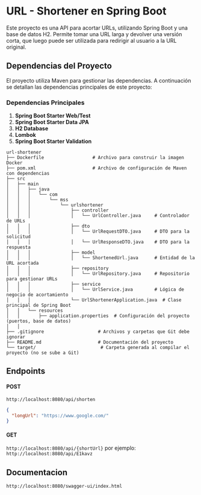 # URL - Shortener en Spring Boot

Este proyecto es una API para acortar URLs, utilizando Spring Boot y una base de datos H2. Permite tomar una URL larga y devolver una versión corta, que luego puede ser utilizada para redirigir al usuario a la URL original.

## Dependencias del Proyecto

El proyecto utiliza Maven para gestionar las dependencias. A continuación se detallan las dependencias principales de este proyecto:

### Dependencias Principales

1. **Spring Boot Starter Web/Test** 
2. **Spring Boot Starter Data JPA** 
3. **H2 Database** 
4. **Lombok** 
5. **Spring Boot Starter Validation** 


```
url-shortener
├── Dockerfile                  # Archivo para construir la imagen Docker
├── pom.xml                     # Archivo de configuración de Maven con dependencias
├── src
│   ├── main
│   │   ├── java
│   │   │   └── com
│   │   │       └── mss
│   │   │           └── urlshortener
│   │   │               ├── controller
│   │   │               │   └── UrlController.java     # Controlador de URLs
│   │   │               ├── dto
│   │   │               │   └── UrlRequestDTO.java     # DTO para la solicitud
│   │   │               │   └── UrlResponseDTO.java    # DTO para la respuesta
│   │   │               ├── model
│   │   │               │   └── ShortenedUrl.java      # Entidad de la URL acortada
│   │   │               ├── repository
│   │   │               │   └── UrlRepository.java     # Repositorio para gestionar URLs
│   │   │               ├── service
│   │   │               │   └── UrlService.java        # Lógica de negocio de acortamiento
│   │   │               └── UrlShortenerApplication.java  # Clase principal de Spring Boot
│   │   └── resources
│   │       ├── application.properties  # Configuración del proyecto (puertos, base de datos)
│   │
├── .gitignore                    # Archivos y carpetas que Git debe ignorar
├── README.md                     # Documentación del proyecto
└── target/                        # Carpeta generada al compilar el proyecto (no se sube a Git)
```


##	Endpoints
####	POST 
`http://localhost:8080/api/shorten`
```json
{
  "longUrl": "https://www.google.com/"
}
```

####	GET
`http://localhost:8080/api/{shortUrl}` por ejemplo: `http://localhost:8080/api/E1kavz`



##	Documentacion
`http://localhost:8080/swagger-ui/index.html`

